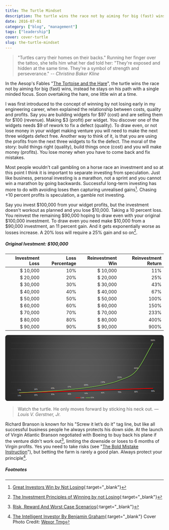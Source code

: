 ```yaml
---
title: The Turtle Mindset
description: The turtle wins the race not by aiming for big (fast) wins, instead he stays on his path with a single minded focus.
date: 2016-07-01
category: ["blog", "management"]
tags: ["leadership"]
cover: cover-turtle
slug: the-turtle-mindset
---
```


> "Turtles carry their homes on their backs." Running her finger over the tattoo, she tells him what her dad told her: "They're exposed and hidden at the same time. They're a symbol of strength and perseverance."
> <cite> -- Christina Baker Kline</cite>

In the Aesop's Fables "[The Tortoise and the Hare](https://en.wikipedia.org/wiki/The_Tortoise_and_the_Hare)", the turtle wins the race not by aiming for big (fast) wins, instead he stays on his path with a single minded focus. Soon overtaking the hare, one little win at a time.

I was first introduced to the concept of winning by not losing early in my engineering career, when explained the relationship between costs, quality and profits. Say you are building widgets for $97 (cost) and are selling them for $100 (revenue). Making $3 (profit) per widget. You discover one of the widgets needs $9 of rework to fix a defect (quality). To draw even, or not lose money in your widget making venture you will need to make the next three widgets defect free. Another way to think of it, is that you are using the profits from the next three widgets to fix the defect. The moral of the story: build things right (quality), build things once (cost) and you will make money (profits). You lose money when you have to come back and fix mistakes.

Most people wouldn't call gambling on a horse race an investment and so at this point I think it is important to separate investing from speculation. Just like business, personal investing is a marathon, not a sprint and you cannot win a marathon by going backwards. Successful long-term investing has more to do with avoiding loses then capturing unrealised gains[^great]. Chasing +10 percent profits is speculation, a gamble not investing.

Say you invest $100,000 from your widget profits, but the investment doesn't workout as planned and you lose $10,000. Taking a 10 percent loss. You reinvest the remaining $90,000 hoping to draw even with your original $100,000 investment. To draw even you need make $10,000 from a $90,000 investment, an 11 percent gain. And it gets exponentially worse as losses increase. A 20% loss will require a 25% gain and so on[^reckoning].

##### Original Ivestment: $100,000

| Investment Loss | Loss Percentage | Reinvestment Win | Reinvestment Return |
|----------------:|----------------:|-----------------:|--------------------:|
| $        10,000 |             10% | $         10,000 |                 11% |
| $        20,000 |             20% | $         20,000 |                 25% |
| $        30,000 |             30% | $         30,000 |                 43% |
| $        40,000 |             40% | $         40,000 |                 67% |
| $        50,000 |             50% | $         50,000 |                100% |
| $        60,000 |             60% | $         60,000 |                150% |
| $        70,000 |             70% | $         70,000 |                233% |
| $        80,000 |             80% | $         80,000 |                400% |
| $        90,000 |             90% | $         90,000 |                900% |

![Win Loss - Percentage Graph](/assets/images/win-loss-ratio-graph.jpg "Win Loss Precentage Graph")

> Watch the turtle. He only moves forward by sticking his neck out.
> <cite> —Louis V. Gerstner, Jr.</cite>

Richard Branson is known for his "Screw it let’s do it" tag line, but like all successful business people he always protects his down side. At the launch of Virgin Atlantic Branson negotiated with Boeing to buy back his plane if the venture didn't work out[^branson], limiting the downside or loses to 6 months of Virgin profits. Yes you need to take risks (see  "[The Bold Mistake Instruction](/creativity/the-bold-mistake-instruction.html)"), but betting the farm is rarely a good plan. Always protect your principle[^TIP].

##### Footnotes
[^reckoning]: [The Investment Principles of Winning by not Losing](http://www.dailyreckoning.com.au/investment-principles-winning-losing/2014/08/13/){:target="_blank"}
[^great]: [Great Investors Win by Not Losing](https://www.linkedin.com/pulse/great-investors-win-losing-daniel-crosby-ph-d-){:target="_blank"}
[^branson]: [Risk, Reward And Worst Case Scenarios](http://www.forbes.com/sites/alisoncoleman/2014/05/11/risk-reward-and-worst-case-scenarios-how-entrepreneurs-like-richard-branson-and-tony-hsieh-call-it/#279756b3c28c){:target="_blank"}
[^TIP]: [The Intelligent Investor By Benjamin Graham](https://www.theinvestorspodcast.com/the-intelligent-investor-benjamin-graham/){:target="_blank"}
Cover Photo Credit: [Wexor Tmg](https://unsplash.com/photos/L-2p8fapOA8)
